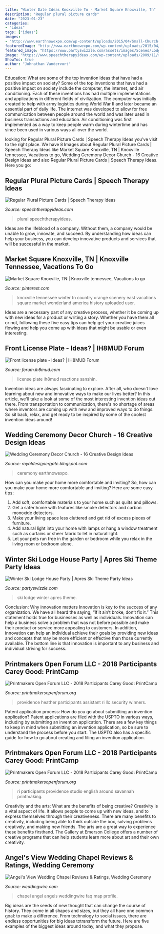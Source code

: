 ```yaml
---
title: "Winter Date Ideas Knoxville Tn - Market Square Knoxville, Tn"
description: "Regular plural picture cards"
date: "2023-01-23"
categories:
- "ideas"
tags: ["ideas"]
images:
- "http://www.earthnowexpo.com/wp-content/uploads/2015/04/Small-Church-Wedding-Decorations.jpg"
featuredImage: "http://www.earthnowexpo.com/wp-content/uploads/2015/04/Small-Church-Wedding-Decorations.jpg"
featured_image: "https://www.partyswizzle.com/assets/images/Scenes/Lodge/LOD-SKI-Overview.jpg"
image: "https://www.speechtherapyideas.com/wp-content/uploads/2009/11/reg_plural_pic_cards.png"
ShowToc: true
author: "Johnathan Vandervort"
---
```



Education: What are some of the top invention ideas that have had a positive impact on society?
Some of the top inventions that have had a positive impact on society include the computer, the internet, and air conditioning. Each of these inventions has had multiple implementations and applications in different fields of civilization. The computer was initially created to help with army logistics during World War II and later became an essential part of daily life. The internet was developed to allow for free communication between people around the world and was later used in business transactions and education. Air conditioning was first implemented as a way to keep people warm during wintertime and has since been used in various ways all over the world.

	

		
looking for Regular Plural Picture Cards | Speech Therapy Ideas you've visit to the right place. We have 8 Images about Regular Plural Picture Cards | Speech Therapy Ideas like Market Square Knoxville, TN | Knoxville tennessee, Vacations to go, Wedding Ceremony Decor Church - 16 Creative Design Ideas and also Regular Plural Picture Cards | Speech Therapy Ideas. Here you go:
		
    
## Regular Plural Picture Cards | Speech Therapy Ideas

<img loading=lazy src="https://www.speechtherapyideas.com/wp-content/uploads/2009/11/reg_plural_pic_cards.png" onerror="this.onerror=null;this.src='https://tse4.mm.bing.net/th?id=OIP.d7reoDg0fte4CsYJXdr8_QHaE8&amp;pid=15.1';" alt="Regular Plural Picture Cards | Speech Therapy Ideas">

_Source: speechtherapyideas.com_

>plural speechtherapyideas. 

	

Ideas are the lifeblood of a company. Without them, a company would be unable to grow, innovate, and succeed. By understanding how ideas can help your business, you can develop innovative products and services that will be successful in the market.

    
## Market Square Knoxville, TN | Knoxville Tennessee, Vacations To Go

<img loading=lazy src="https://i.pinimg.com/originals/93/39/28/933928b6b5cd5b1ece7cc4ea32663bcb.jpg" onerror="this.onerror=null;this.src='https://tse2.mm.bing.net/th?id=OIP.oXXfYLbrRIMaBBwWAUTjdwHaE8&amp;pid=15.1';" alt="Market Square Knoxville, TN | Knoxville tennessee, Vacations to go">

_Source: pinterest.com_

>knoxville tennessee winter tn country orange scenery east vacations square market wonderland america history uploaded user. 

	

Ideas are a necessary part of any creative process, whether it be coming up with new ideas for a product or writing a story. Whether you have them all or not, following these five easy tips can help get your creative juices flowing and help you come up with ideas that might be usable or even interesting.

    
## Front License Plate - Ideas? | IH8MUD Forum

<img loading=lazy src="https://forum.ih8mud.com/attachments/b484efb9-0507-42f8-8ac7-475107114898-png.2485240/" onerror="this.onerror=null;this.src='https://tse2.mm.bing.net/th?id=OIP.NqeaFbLxYj90vT2e54vX7wHaNL&amp;pid=15.1';" alt="Front license plate - Ideas? | IH8MUD Forum">

_Source: forum.ih8mud.com_

>license plate ih8mud reactions sanshin. 

	

Invention ideas are always fascinating to explore. After all, who doesn't love learning about new and innovative ways to make our lives better? In this article, we'll take a look at some of the most interesting invention ideas out there. From transportation to communication, there's no shortage of areas where inventors are coming up with new and improved ways to do things. So sit back, relax, and get ready to be inspired by some of the coolest invention ideas around!

    
## Wedding Ceremony Decor Church - 16 Creative Design Ideas

<img loading=lazy src="http://www.earthnowexpo.com/wp-content/uploads/2015/04/Small-Church-Wedding-Decorations.jpg" onerror="this.onerror=null;this.src='https://tse2.mm.bing.net/th?id=OIP.x7zvgGn5NlS1cmKxt4-GhQHaLF&amp;pid=15.1';" alt="Wedding Ceremony Decor Church - 16 Creative Design Ideas">

_Source: royaldesignergate.blogspot.com_

>ceremony earthnowexpo. 

	

How can you make your home more comfortable and inviting?
So, how can you make your home more comfortable and inviting? Here are some easy tips: 
1. Add soft, comfortable materials to your home such as quilts and pillows. 
2. Get a safer home with features like smoke detectors and carbon monoxide detectors. 
3. Make your living space less cluttered and get rid of excess pieces of furniture. 
4. Add natural light into your home with lamps or hang a window treatment such as curtains or sheer fabric to let in natural light. 
5. Let your pets run free in the garden or bedroom while you relax in the living room or bedroom alone.

    
## Winter Ski Lodge House Party | Apres Ski Theme Party Ideas

<img loading=lazy src="https://www.partyswizzle.com/assets/images/Scenes/Lodge/LOD-SKI-Overview.jpg" onerror="this.onerror=null;this.src='https://tse2.mm.bing.net/th?id=OIP.lzjn7B1rvrWICOaosJFUhQHaET&amp;pid=15.1';" alt="Winter Ski Lodge House Party | Apres Ski Theme Party Ideas">

_Source: partyswizzle.com_

>ski lodge winter apres theme. 

	

Conclusion: Why innovation matters
Innovation is key to the success of any organization. We have all heard the saying, “If it ain’t broke, don’t fix it.” This statement holds true for businesses as well as individuals. Innovation can help a business solve a problem that was not before possible and make their product or service more appealing to customers. In addition, innovation can help an individual achieve their goals by providing new ideas and concepts that may be more efficient or effective than those currently available. The bottom line is that innovation is important to any business and individual striving for success.

    
## Printmakers Open Forum LLC - 2018 Participants Carey Good: PrintCamp

<img loading=lazy src="http://printmakersopenforum.org/yahoo_site_admin/assets/images/Heather_Simonsmeir_PC_2018_Website_pics.123125057_std.jpg" onerror="this.onerror=null;this.src='https://tse3.mm.bing.net/th?id=OIP.vbEv4E8ZYAg8wnaUfpAPbgHaHY&amp;pid=15.1';" alt="Printmakers Open Forum LLC - 2018 Participants Carey Good: PrintCamp">

_Source: printmakersopenforum.org_

>providence heather participants assistant ri llc security winners. 

	

Patent application process: How do you go about submitting an invention application?
Patent applications are filed with the USPTO in various ways, including by submitting an invention application. There are a few key things to keep in mind when submitting an invention application, so be sure to understand the process before you start. The USPTO also has a specific guide for how to go about creating and filing an invention application.

    
## Printmakers Open Forum LLC - 2018 Participants Carey Good: PrintCamp

<img loading=lazy src="http://printmakersopenforum.org/yahoo_site_admin/assets/images/Sarah_McDermott_PC_2018_Website_pics.123124058_std.jpg" onerror="this.onerror=null;this.src='https://tse4.mm.bing.net/th?id=OIP.oInRZoEPPyCwmQPZ_14M-AHaJL&amp;pid=15.1';" alt="Printmakers Open Forum LLC - 2018 Participants Carey Good: PrintCamp">

_Source: printmakersopenforum.org_

>ri participants providence studio english around savannah printmaking. 

	

Creativity and the arts: What are the benefits of being creative?
Creativity is a vital aspect of life. It allows people to come up with new ideas, and to express themselves through their creativeness. There are many benefits to creativity, including being able to think outside the box, solving problems creatively, and making new friends. The arts are a great way to experience these benefits firsthand. The Gallery at Emerson College offers a number of creative programs that can help students learn more about art and their own creativity.

    
## Angel&#039;s View Wedding Chapel Reviews &amp; Ratings, Wedding Ceremony

<img loading=lazy src="https://wwcdn.weddingwire.com/vendor/1_5000/3545/thumbnails/800x800_1377551156789-av4.jpg" onerror="this.onerror=null;this.src='https://tse1.mm.bing.net/th?id=OIP.5Hf-4czm-C96WW2adVKmxgHaE8&amp;pid=15.1';" alt="Angel&#039;s View Wedding Chapel Reviews &amp; Ratings, Wedding Ceremony">

_Source: weddingwire.com_

>chapel angel angels weddingwire faq map profile. 

	

Big ideas are the seeds of new thought that can change the course of history. They come in all shapes and sizes, but they all have one common goal: to make a difference. From technology to social issues, there are endless opportunities for big ideas totransform the future. Here are five examples of the biggest ideas around today, and what they propose.

